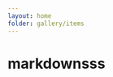 ```yaml
---
layout: home
folder: gallery/items
---
```


# markdownsss

<script type="module" src="./folder/typescript.ts"></script>
<script type="module" src="./folder/a-and-b.js"></script>
